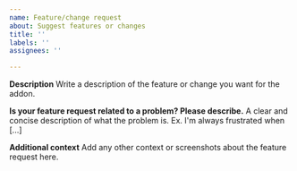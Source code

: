 ```yaml
---
name: Feature/change request
about: Suggest features or changes
title: ''
labels: ''
assignees: ''

---
```


**Description**
Write a description of the feature or change you want for the addon.

**Is your feature request related to a problem? Please describe.**
A clear and concise description of what the problem is. Ex. I'm always frustrated when [...]

**Additional context**
Add any other context or screenshots about the feature request here.
